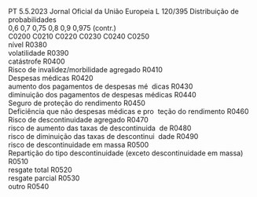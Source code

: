 PT  5.5.2023 Jornal Oficial da União Europeia L 120/395
 Distribuição de probabilidades  
0,6  0,7  0,75  0,8  0,9  0,975  (contr.)  
C0200  C0210  C0220  C0230  C0240  C0250  
nível  R0380  
volatilidade  R0390  
catástrofe  R0400  
Risco de invalidez/morbilidade agregado  R0410  
Despesas médicas  R0420  
aumento dos pagamentos de despesas mé ­
dicas  R0430  
diminuição dos pagamentos de despesas 
médicas  R0440  
Seguro de proteção do rendimento  R0450  
Deficiência que não despesas médicas e pro ­
teção do rendimento  R0460  
Risco de descontinuidade agregado  R0470  
risco de aumento das taxas de descontinuida ­
de  R0480  
risco de diminuição das taxas de descontinui ­
dade  R0490  
risco de descontinuidade em massa  R0500  
Repartição do tipo descontinuidade (exceto 
descontinuidade em massa)  R0510  
resgate total  R0520  
resgate parcial  R0530  
outro  R0540